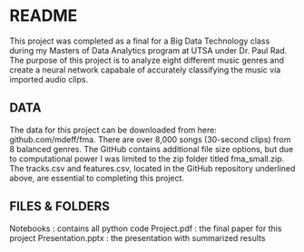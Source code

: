 # README
This project was completed as a final for a Big Data Technology class during my Masters of Data Analytics program at UTSA under Dr. Paul Rad. The purpose of this project is to analyze eight different music genres and create a neural network capabale of accurately classifying the music via imported audio clips.

## DATA
The data for this project can be downloaded from here: github.com/mdeff/fma. 
There are over 8,000 songs (30-second clips) from 8 balanced genres. The GitHub contains additional file size options, but due to computational power I was limited to the zip folder titled fma_small.zip. The tracks.csv and features.csv, located in the GitHub repository underlined above, are essential to completing this project.

## FILES & FOLDERS
Notebooks : contains all python code
Project.pdf : the final paper for this project
Presentation.pptx : the presentation with summarized results
